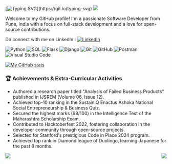 [![Typing SVG](https://readme-typing-svg.herokuapp.com/?size=35&lines=Hello+There!;I%E2%80%99m+/Comder101.)](https://git.io/typing-svg) ![](https://komarev.com/ghpvc/?username=Comder101)

<!--
**Comder101/Comder101** is a ✨ _special_ ✨ repository because its `README.md` (this file) appears on your GitHub profile.

Here are some ideas to get you started:

- 🔭 I’m currently working on ...
- 🌱 I’m currently learning ...
- 👯 I’m looking to collaborate on ...
- 🤔 I’m looking for help with ...
- 💬 Ask me about ...
- 📫 How to reach me: ...
- 😄 Pronouns: ...
- ⚡ Fun fact: ...
-->

Welcome to my GitHub profile! I'm a passionate Software Developer from Pune, India with a focus on full-stack development and a love for open-source contributions.

Do connect with me on LinkedIn : [![LinkedIn](https://img.shields.io/badge/LinkedIn-blue?style=flat-square&logo=linkedin&logoWidth=20)](https://www.linkedin.com/in/pratikvmore/)



![Python](https://img.shields.io/badge/Python-3776AB?style=for-the-badge&logo=python&logoColor=white)
![SQL](https://img.shields.io/badge/SQL-003B57?style=for-the-badge&logo=sqlite&logoColor=white)
![Flask](https://img.shields.io/badge/Flask-FFFFFF?style=for-the-badge&logo=flask&logoColor=black)
![Django](https://img.shields.io/badge/Django-092E20?style=for-the-badge&logo=django&logoColor=white)
![Git](https://img.shields.io/badge/Git-F05032?style=for-the-badge&logo=git&logoColor=white)
![GitHub](https://img.shields.io/badge/GitHub-181717?style=for-the-badge&logo=github&logoColor=white)
![Postman](https://img.shields.io/badge/Postman-FF6C37?style=for-the-badge&logo=postman&logoColor=white)
![Visual Studio Code](https://img.shields.io/badge/VS%20Code-0078d7?style=for-the-badge&logo=visual-studio-code&logoColor=white)

[![My GitHub stats](https://github-readme-statsme.vercel.app/api?username=comder101&hide=stars&count_private=true&show_icons=true&include_all_commits=true&card_width=600px&rank_icon=github)](https://github.com/Comder101/github-readme-statsme)


### 🏆 Achievements & Extra-Curricular Activities
- Authored a research paper titled "Analysis of Failed Business Products" published in IJSREM (Volume 06, Issue 12).
- Achieved top-10 ranking in the SustainIQ Enactus Ashoka National Social Entrepreneurship & Business Quiz.
- Secured the highest marks (98/100) in the Intelligence Test of the Maharashtra Scholarship Exam.
- Contributed to Hacktoberfest 2022, fostering collaboration in the developer community through open-source projects.
- Selected for Stanford's prestigious Code in Place 2024 program.
- Achieved top rank in Diamond league of Duolingo, learning Japanese for the past 8 months.

<a href="https://github.com/Comder101/NewsAggregator2.0">
  <img align="left" src="https://github-readme-statsme.vercel.app/api/pin/?username=Comder101&repo=newsaggregator2.0&show_owner=true" />
</a>
<a href="https://github.com/Comder101/Wordcloudx">
   <img align="right" src="https://github-readme-statsme.vercel.app/api/pin/?username=Comder101&repo=wordcloudx&show_owner=true" />
</a>
